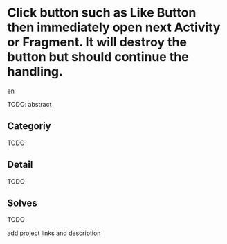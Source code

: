 # Click button such as Like Button then immediately open next Activity or Fragment. It will destroy the button but should continue the handling.

[en](README_ja.md)

TODO: abstract

## Categoriy

TODO

## Detail

TODO


## Solves

TODO

add project links and description